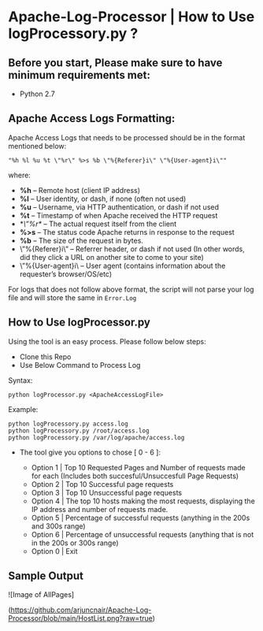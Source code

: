 # Apache-Log-Processor | How to Use logProcessory.py ?

## Before you start, Please make sure to have minimum requirements met:

- Python 2.7

## Apache Access Logs Formatting:

Apache Access Logs that needs to be processed should be in the format mentioned below:

    "%h %l %u %t \"%r\" %>s %b \"%{Referer}i\" \"%{User-agent}i\""

where:
- **%h** – Remote host (client IP address)
- **%l** – User identity, or dash, if none (often not used)
- **%u** – Username, via HTTP authentication, or dash if not used
- **%t** – Timestamp of when Apache received the HTTP request
- **\”%r\** – The actual request itself from the client
- **%>s** – The status code Apache returns in response to the request
- **%b** – The size of the request in bytes.
- \”%{Referer}i\” – Referrer header, or dash if not used  (In other words, did they click a URL on another site to come to your site)
- \”%{User-agent}i\ – User agent (contains information about the requester’s browser/OS/etc)

For logs that does not follow above format, the script will not parse your log file and will store the same in `Error.Log`

## How to Use logProcessor.py
Using the tool is an easy process. Please follow below steps:
- Clone this Repo
- Use Below Command to Process Log

Syntax:

    python logProcessor.py <ApacheAccessLogFile>
    
Example:

    python logProcessory.py access.log
    python logProcessory.py /root/access.log
    python logProcessory.py /var/log/apache/access.log

- The tool give you options to chose [ 0 - 6 ]:

    * Option 1 | Top 10 Requested Pages and Number of requests made for each (Includes both succesful/Unsuccesfull Page Requests)
    * Option 2 | Top 10 Successful page requests
    * Option 3 | Top 10 Unsuccessful page requests
    * Option 4 | The top 10 hosts making the most requests, displaying the IP address and number of requests made.
    * Option 5 | Percentage of successful requests (anything in the 200s and 300s range)
    * Option 6 | Percentage of unsuccessful requests (anything that is not in the 200s or 300s range)
    * Option 0 | Exit

## Sample Output
![Image of AllPages]

(https://github.com/arjuncnair/Apache-Log-Processor/blob/main/HostList.png?raw=true)
